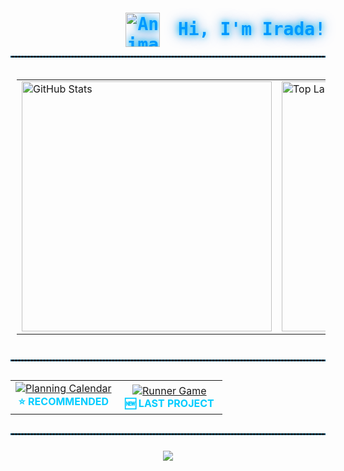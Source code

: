 <h1 align="right" style="
  font-family: monospace;
  color: #0099ff;
  text-shadow: 0 0 10px #00ccff, 0 0 20px #0066cc;
  margin-bottom: 10px;
">
  <img src="https://media.giphy.com/media/JIX9t2j0ZTN9S/giphy.gif" width="55" alt="Animated Cat" style="vertical-align: middle; image-rendering: pixelated; margin-right: 12px;" />
  Hi, I'm Irada!
</h1>

<hr style="border: 1px dashed #005577; margin-bottom: 25px;" />

<table align="center" style="padding: 10px;">
  <tr>
    <td>
      <img src="https://github-readme-stats.vercel.app/api?username=Ira4a&show_icons=true&theme=dark&icon_color=0099ff&text_color=0099ff&title_color=00ccff" width="400" alt="GitHub Stats" />
    </td>
    <td>
      <img src="https://github-readme-stats.vercel.app/api/top-langs/?username=Ira4a&layout=compact&theme=dark&text_color=0099ff&title_color=00ccff" width="400" alt="Top Languages" />
    </td>
  </tr>
</table>

<hr style="border: 1px dashed #005577; margin: 30px 0;" />

<table align="center" style="margin-bottom: 30px;">
  <tr>
    <td align="center" width="50%">
      <a href="https://github.com/Ira4a/Planning-calendar" target="_blank" rel="noopener noreferrer">
        <img src="https://github-readme-stats.vercel.app/api/pin/?username=Ira4a&repo=Planning-calendar&theme=dark&title_color=00ccff&text_color=0099ff&icon_color=00ccff" alt="Planning Calendar" />
      </a>
      <br />
      <strong style="color:#00ccff;">⭐ RECOMMENDED</strong>
    </td>
    <td align="center" width="50%">
      <a href="https://github.com/Ira4a/runner-game" target="_blank" rel="noopener noreferrer">
        <img src="https://github-readme-stats.vercel.app/api/pin/?username=Ira4a&repo=runner-game&theme=dark&title_color=00ccff&text_color=0099ff&icon_color=00ccff" alt="Runner Game" />
      </a>
      <br />
      <strong style="color:#00ccff;">🆕 LAST PROJECT</strong>
    </td>
  </tr>
</table>

<hr style="border: 1px dashed #005577; margin-bottom: 25px;" />

<p align="center">
  <img src="https://github-readme-activity-graph.vercel.app/graph?username=Ira4a&theme=github&hide_border=true&area=true&color=000000&line=000000&point=000000&bg_color=00000000" />
</p>
